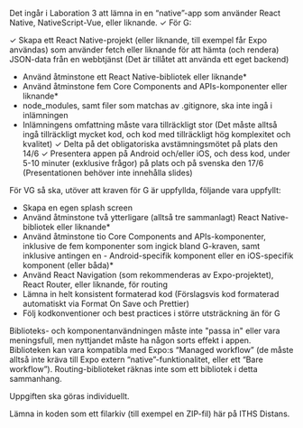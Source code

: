 Det ingår i Laboration 3 att lämna in en “native”-app som använder React Native, NativeScript-Vue, eller liknande.
✓
För G:

✓ Skapa ett React Native-projekt (eller liknande, till exempel får Expo användas) som använder fetch eller liknande för att hämta (och rendera) JSON-data från en webbtjänst (Det är tillåtet att använda ett eget backend)

- Använd åtminstone ett React Native-bibliotek eller liknande\*
- Använd åtminstone fem Core Components and APIs-komponenter eller liknande\*
- node_modules, samt filer som matchas av .gitignore, ska inte ingå i inlämningen
- Inlämningens omfattning måste vara tillräckligt stor (Det måste alltså ingå tillräckligt mycket kod, och kod med tillräckligt hög komplexitet och kvalitet)
  ✓ Delta på det obligatoriska avstämningsmötet på plats den 14/6
  ✓ Presentera appen på Android och/eller iOS, och dess kod, under 5-10 minuter (exklusive frågor) på plats och på svenska den 17/6 (Presentationen behöver inte innehålla slides)

För VG så ska, utöver att kraven för G är uppfyllda, följande vara uppfyllt:

- Skapa en egen splash screen
- Använd åtminstone två ytterligare (alltså tre sammanlagt) React Native-bibliotek eller liknande\*
- Använd åtminstone tio Core Components and APIs-komponenter, inklusive de fem komponenter som ingick bland G-kraven, samt inklusive antingen en - Android-specifik komponent eller en iOS-specifik komponent (eller båda)\*
- Använd React Navigation (som rekommenderas av Expo-projektet), React Router, eller liknande, för routing
- Lämna in helt konsistent formaterad kod (Förslagsvis kod formaterad automatiskt via Format On Save och Prettier)
- Följ kodkonventioner och best practices i större utsträckning än för G

Biblioteks- och komponentanvändningen måste inte "passa in" eller vara meningsfull, men nyttjandet måste ha någon sorts effekt i appen. Biblioteken kan vara kompatibla med Expo:s “Managed workflow” (de måste alltså inte kräva till Expo extern “native”-funktionalitet, eller ett “Bare workflow”). Routing-biblioteket räknas inte som ett bibliotek i detta sammanhang.

Uppgiften ska göras individuellt.

Lämna in koden som ett filarkiv (till exempel en ZIP-fil) här på ITHS Distans.
